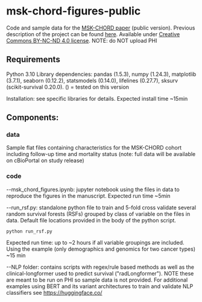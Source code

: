 # msk-chord-figures-public
Code and sample data for the [MSK-CHORD paper](https://creativecommons.org/licenses/by-nc-nd/4.0/deed.en) (public version). Previous description of the project can be found [here](https://aacrjournals.org/cancerres/article/83/7_Supplement/5721/722288/Abstract-5721-Automated-annotation-for-large-scale). Available under [Creative Commons BY-NC-ND 4.0 license](https://creativecommons.org/licenses/by-nc-nd/4.0/deed.en).
NOTE: do NOT upload PHI

## Requirements
Python 3.10
Library dependencies: pandas (1.5.3), numpy (1.24.3), matplotlib (3.7.1), seaborn (0.12.2), statsmodels (0.14.0), lifelines (0.27.7), sksurv (scikit-survival 0.20.0). () = tested on this version

Installation: see specific libraries for details. Expected install time ~15min

## Components:
### data
Sample flat files containing characteristics for the MSK-CHORD cohort including follow-up time and mortality status (note: full data will be available on cBioPortal on study release)

### code 

--msk_chord_figures.ipynb: jupyter notebook using the files in data to reproduce the figures in the manuscript. Expected run time ~5min

--run_rsf.py: standalone python file to train and 5-fold cross validate several random survival forests (RSFs) grouped by class of variable on the files in data. Default file locations provided in the body of the python script.
~~~
python run_rsf.py
~~~
Expected run time: up to ~2 hours if all variable groupings are included. Using the example (only demographics and genomics for two cancer types) ~15 min

--NLP folder: contains scripts with regex/rule based methods as well as the clinical-longformer used to predict survival ("radLongformer"). NOTE these are meant to be run on PHI so sample data is not provided. For additional examples using BERT and its variant architectures to train and validate NLP classifiers see https://huggingface.co/
